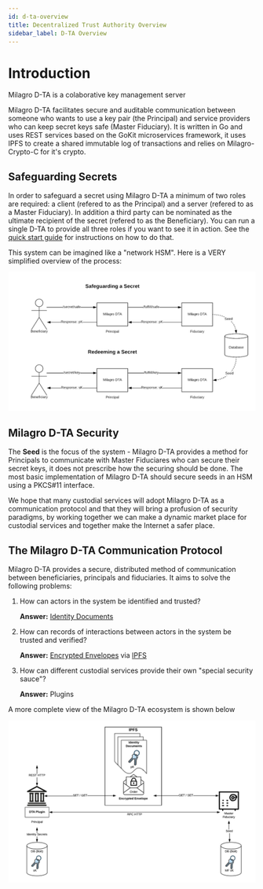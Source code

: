 ```yaml
---
id: d-ta-overview
title: Decentralized Trust Authority Overview
sidebar_label: D-TA Overview
---
```


# Introduction
Milagro D-TA is a colaborative key management server

Milagro D-TA facilitates secure and auditable communication between someone who wants to use a key pair (the Principal) and service providers who can keep secret keys safe (Master Fiduciary). It is written in Go and uses REST services based on the GoKit microservices framework, it uses IPFS to create a shared immutable log of transactions and relies on Milagro-Crypto-C for it's crypto.

## Safeguarding Secrets 

In order to safeguard a secret using Milagro D-TA a minimum of two roles are required: a client (refered to as the Principal) and a server (refered to as a Master Fiduciary). In addition a third party can be nominated as the ultimate recipient of the secret (refered to as the Beneficiary). You can run a single D-TA to provide all three roles if you want to see it in action. See the [quick start guide](/docs/dta-details/quickstart) for instructions on how to do that.

This system can be imagined like a "network HSM". Here is a VERY simplified overview of the process:

![Figure 1](/img/dta/RC1-Overview-1.png)

## Milagro D-TA Security
The **Seed** is the focus of the system - Milagro D-TA provides a method for Principals to communicate with Master Fiduciares who can secure their secret keys, it does not prescribe how the securing should be done. The most basic implementation of Milagro D-TA should secure seeds in an HSM using a PKCS#11 interface. 

We hope that many custodial services will adopt Milagro D-TA as a communication protocol and that they will bring a profusion of security paradigms, by working together we can make a dynamic market place for custodial services and together make the Internet a safer place.

## The Milagro D-TA Communication Protocol
Milagro D-TA provides a secure, distributed method of communication between beneficiaries, principals and fiduciaries. It aims to solve the following problems:

1. How can actors in the system be identified and trusted?

    **Answer:** [Identity Documents](dta-details/identity-documents.md)
2. How can records of interactions between actors in the system be trusted and verified?

    **Answer:** [Encrypted Envelopes](dta-details/encrypted-envelope.md) via [IPFS](dta-details/ipfs.md)

3. How can different custodial services provide their own "special security sauce"?

    **Answer:** Plugins

A more complete view of the Milagro D-TA ecosystem is shown below

![Figure 1](/img/dta/RC1.png)